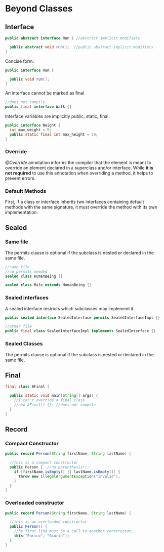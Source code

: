 # Beyond Classes

## Interface

```java
public abstract interface Run { //abstract implicit modifiers

  public abstract void run();  //public abstract implicit modifiers
}
```

Concise form:

```java
public interface Run {

  public void run();
}
```

An interface cannot be marked as final

```java
//does not compile
public final interface Walk {}

```

Interface variables are implicitly public, static, final.

```java
public interface Weight {
  int max_weight = 5;
  public static final int max_height = 50;  
}  

```

### Override
_@Override_ annotation informs the compiler that the element is meant to override an element declared
in a superclass and/or interface. While **it is not required** to use this annotation when overriding a method, it helps
to prevent errors.

### Default Methods
First, if a class or interface inherits two interfaces containing default methods with the same
signature, it must override the method with its own implementation.

## Sealed
### Same file
The permits clause is optional if the subclass is nested or declared in the same file.
```java
//same file
//no permits needed 
sealed class HumanBeing {}

sealed class Male extends HumanBeing {}
```

### Sealed interfaces

A sealed interface restricts which subclasses may implement it.
```java
public sealed interface SealedInterface permits SealedInterfaceImpl {}

//other file
public final class SealedInterfaceImpl implements SealedInterface {}

```

### Sealed Classes

The permits clause is optional if the subclass is nested or declared in the same file.

## Final
```java
final class AFinal {

  public static void main(String[] args) {
    //I can't override a final class
    //new AFinal() {}; //does not compile
  }
}
```
## Record
### Compact Constructor
```java
public record Person(String firstName, String lastName) {

  //this is a compact constructor
  public Person {  //no parenthesis!!!
    if (firstName.isEmpty() || lastName.isEmpty()) {
      throw new IllegalArgumentException("invalid");
    }
  }
}
```
### Overloaded constructor
```java
public record Person(String firstName, String lastName) {

  //this is an overloaded constructor 
  public Person() {  
    //he first line must be a call to another constructor,
    this("Enrico", "Giurin");
  }
}
```